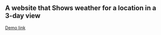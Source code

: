 ## A website that Shows weather for a location in a 3-day view

[Demo link](https://raafat54.github.io/weather-app/)
